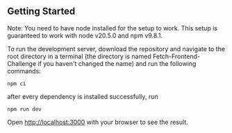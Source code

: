 ## Getting Started

Note: You need to have node installed for the setup to work. This setup is guaranteed to work with node v20.5.0 and npm v9.8.1.

To run the development server, download the repository and navigate to the root directory in a terminal (the directory is named Fetch-Frontend-Challenge if you haven't changed the name) and run the following commands:

```
npm ci
```
after every dependency is installed successfully, run
```
npm run dev
```

Open [http://localhost:3000](http://localhost:3000) with your browser to see the result.
